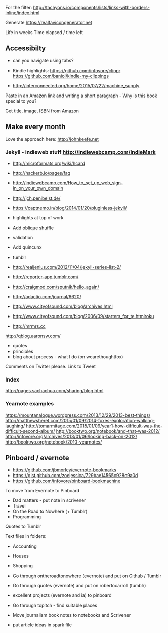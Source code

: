 
For the filter: http://tachyons.io/components/lists/links-with-borders-inline/index.html

Generate https://realfavicongenerator.net

Life in weeks
Time elapsed / time left

## Accessibilty
- can you navigate using tabs?

- Kindle highlights:
https://github.com/infovore/clippr
https://github.com/baniol/kindle-my-clippings
- http://interconnected.org/home/2015/07/22/machine_supply

Paste in an Amazon link and writing a short paragraph - Why is this book special to you?

Get title, image, ISBN from Amazon

## Make every month
Love the approach here: http://johnkeefe.net

### Jekyll - indieweb stuff http://indiewebcamp.com/IndieMark
- http://microformats.org/wiki/hcard
- http://hackerb.io/pages/faq
- http://indiewebcamp.com/How_to_set_up_web_sign-in_on_your_own_domain
- http://jch.penibelst.de/
- https://captnemo.in/blog/2014/01/20/pluginless-jekyll/

- highlights at top of work
- Add oblique shuffle
- validation
- Add quincunx
- tumblr
- http://realjenius.com/2012/11/04/jekyll-series-list-2/
- http://reporter-app.tumblr.com/

- http://craigmod.com/sputnik/hello_again/
- http://adactio.com/journal/6620/
- http://www.cityofsound.com/blog/archives.html
- http://www.cityofsound.com/blog/2006/09/starters_for_te.htmlroku
- http://mrmrs.cc

http://qblog.aaronsw.com/

- quotes
- principles
- blog about process - what I do (on wearethoughtfox)

Comments on Twitter please. Link to Tweet

### Index
http://pages.sachachua.com/sharing/blog.html

### Yearnote examples
https://mountanalogue.wordpress.com/2013/12/29/2013-best-things/
http://matthewsheret.com/2015/01/09/2014-foxes-exploration-walking-laughing/
http://tomarmitage.com/2015/01/09/year1-how-difficult-was-the-difficult-second-album/
http://booktwo.org/notebook/and-that-was-2012/
http://infovore.org/archives/2013/01/06/looking-back-on-2012/
http://booktwo.org/notebook/2010-yearnotes/

## Pinboard / evernote
- https://github.com/jbmorley/evernote-bookmarks
- https://gist.github.com/zoejessica/729bae14565c928c9a0d
- https://github.com/infovore/pinboard-bookmachine

To move from Evernote to Pinboard
- Dad matters - put note in scrivener
- Travel
- On the Road to Nowhere (+ Tumblr)
- Programming

Quotes to Tumblr

Text files in folders:
- Accounting
- Houses
- Shopping

- Go through ontheroadtonowhere (evernote) and put on Github / Tumblr
- Go through quotes (evernote) and put on robertocarroll (tumblr)
- excellent projects (evernote and ia) to pinboard
- Go through topitch - find suitable places
- Move journalism book notes to notebooks and Scrivener
- put article ideas in spark file
